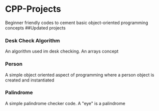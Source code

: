 # CPP-Projects
Beginner friendly codes to cement basic object-oriented programming concepts
##Updated projects
### Desk Check Algorithm
An algorithm used im desk checking. An arrays concept
### Person
A simple object oriented aspect of programming where a person object is created and instantiated
### Palindrome
A simple palindrome checker code. A "eye" is a palindrome 
